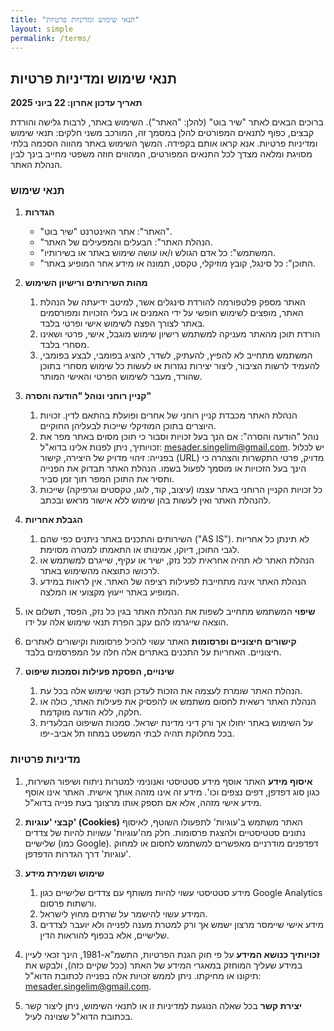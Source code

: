 ```yaml
---
title: "תנאי שימוש ומדיניות פרטיות"
layout: simple
permalink: /terms/
---
```


## תנאי שימוש ומדיניות פרטיות

**תאריך עדכון אחרון: 22 ביוני 2025**

ברוכים הבאים לאתר "שיר בוט" (להלן: "האתר"). השימוש באתר, לרבות גלישה והורדת קבצים, כפוף לתנאים המפורטים להלן במסמך זה, המורכב משני חלקים: תנאי שימוש ומדיניות פרטיות. אנא קראו אותם בקפידה. המשך השימוש באתר מהווה הסכמה בלתי מסויגת ומלאה מצדך לכל התנאים המפורטים, המהווים חוזה משפטי מחייב בינך לבין הנהלת האתר.

### תנאי שימוש

1. **הגדרות**
    - "האתר": אתר האינטרנט "שיר בוט".
    - "הנהלת האתר": הבעלים והמפעילים של האתר.
    - "המשתמש": כל אדם הגולש ו/או עושה שימוש באתר או בשירותיו.
    - "התוכן": כל סינגל, קובץ מוזיקלי, טקסט, תמונה או מידע אחר המופיע באתר.

2. **מהות השירותים ורישיון השימוש**
    1. האתר מספק פלטפורמה להורדת סינגלים אשר, למיטב ידיעתה של הנהלת האתר, מופצים לשימוש חופשי על ידי האמנים או בעלי הזכויות ומפורסמים באתר לצורך הפצה לשימוש אישי ופרטי בלבד.
    2. הורדת תוכן מהאתר מעניקה למשתמש רישיון שימוש מוגבל, אישי, פרטי ושאינו מסחרי בלבד.
    3. המשתמש מתחייב לא להפיץ, להעתיק, לשדר, להציג בפומבי, לבצע בפומבי, להעמיד לרשות הציבור, ליצור יצירות נגזרות או לעשות כל שימוש מסחרי בתוכן שהורד, מעבר לשימוש הפרטי והאישי המותר.

3. **קניין רוחני ונוהל "הודעה והסרה"**
    1. הנהלת האתר מכבדת קניין רוחני של אחרים ופועלת בהתאם לדין. זכויות היוצרים בתוכן המוזיקלי שייכות לבעליהן החוקיים.
    2. נוהל "הודעה והסרה": אם הנך בעל זכויות וסבור כי תוכן מסוים באתר מפר את זכויותיך, ניתן לפנות אלינו בדוא"ל: mesader.singelim@gmail.com. יש לכלול בפנייה: זיהוי מדויק של היצירה, קישור (URL) מדויק, פרטי התקשרות והצהרה כי הינך בעל הזכויות או מוסמך לפעול בשמו. הנהלת האתר תבדוק את הפנייה ותסיר את התוכן המפר תוך זמן סביר.
    3. כל זכויות הקניין הרוחני באתר עצמו (עיצוב, קוד, לוגו, טקסטים וגרפיקה) שייכות להנהלת האתר ואין לעשות בהן שימוש ללא אישור מראש ובכתב.

4. **הגבלת אחריות**
    1. השירותים והתכנים באתר ניתנים כפי שהם ("AS IS"). לא תינתן כל אחריות לגבי התוכן, דיוקו, אמינותו או התאמתו למטרה מסוימת.
    2. הנהלת האתר לא תהיה אחראית לכל נזק, ישיר או עקיף, שייגרם למשתמש או לרכושו כתוצאה מהשימוש באתר.
    3. הנהלת האתר אינה מתחייבת לפעילות רציפה של האתר. אין לראות במידע המופיע באתר ייעוץ מקצועי או המלצה.

5. **שיפוי**
    המשתמש מתחייב לשפות את הנהלת האתר בגין כל נזק, הפסד, תשלום או הוצאה שייגרמו להם עקב הפרת תנאי שימוש אלה על ידו.

6. **קישורים חיצוניים ופרסומות**
    האתר עשוי להכיל פרסומות וקישורים לאתרים חיצוניים. האחריות על התכנים באתרים אלה חלה על המפרסמים בלבד.

7. **שינויים, הפסקת פעילות וסמכות שיפוט**
    1. הנהלת האתר שומרת לעצמה את הזכות לעדכן תנאי שימוש אלה בכל עת.
    2. הנהלת האתר רשאית לחסום משתמש או להפסיק את פעילות האתר, כולה או חלקה, ללא הודעה מוקדמת.
    3. על השימוש באתר יחולו אך ורק דיני מדינת ישראל. סמכות השיפוט הבלעדית בכל מחלוקת תהיה לבתי המשפט במחוז תל אביב-יפו.

### מדיניות פרטיות

1. **איסוף מידע**
    האתר אוסף מידע סטטיסטי ואנונימי למטרות ניתוח ושיפור השירות, כגון סוג דפדפן, דפים נצפים וכו'. מידע זה אינו מזהה אותך אישית. האתר אינו אוסף מידע אישי מזהה, אלא אם תספק אותו מרצונך בעת פנייה בדוא"ל.

2. **קבצי 'עוגיות' (Cookies)**
    האתר משתמש ב'עוגיות' לתפעולו השוטף, לאיסוף נתונים סטטיסטיים ולהצגת פרסומות. חלק מה'עוגיות' עשויות להיות של צדדים שלישיים (כמו Google). דפדפנים מודרניים מאפשרים למשתמש לחסום או למחוק 'עוגיות' דרך הגדרות הדפדפן.

3. **שימוש ושמירת מידע**
    1. מידע סטטיסטי עשוי להיות משותף עם צדדים שלישיים כגון Google Analytics ורשתות פרסום.
    2. המידע עשוי להישמר על שרתים מחוץ לישראל.
    3. מידע אישי שיימסר מרצון ישמש אך ורק למטרת מענה לפנייה ולא יועבר לצדדים שלישיים, אלא בכפוף להוראות הדין.

4. **זכויותיך כנושא המידע**
    על פי חוק הגנת הפרטיות, התשמ"א-1981, הינך זכאי לעיין במידע שעליך המוחזק במאגרי המידע של האתר (ככל שקיים כזה), ולבקש את תיקונו או מחיקתו. ניתן לממש זכויות אלה בפנייה לכתובת הדוא"ל: mesader.singelim@gmail.com.

5. **יצירת קשר**
    בכל שאלה הנוגעת למדיניות זו או לתנאי השימוש, ניתן ליצור קשר בכתובת הדוא"ל שצוינה לעיל.